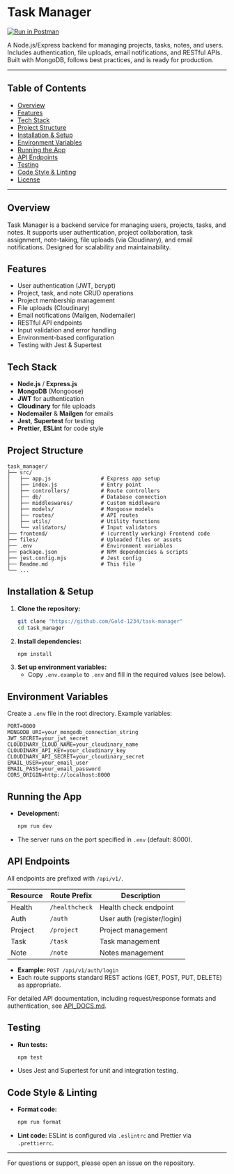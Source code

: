 # Task Manager

[![Run in Postman](https://run.pstmn.io/button.svg)](https://web.postman.co/workspace/My-Workspace~8e34ee0b-2a3b-4de6-82f5-3528760f0bd7/collection/40785574-579929ee-8591-455d-854a-daa680c4e898?action=share&creator=40785574)

A Node.js/Express backend for managing projects, tasks, notes, and users. Includes authentication, file uploads, email notifications, and RESTful APIs. Built with MongoDB, follows best practices, and is ready for production.

---

## Table of Contents
- [Overview](#overview)
- [Features](#features)
- [Tech Stack](#tech-stack)
- [Project Structure](#project-structure)
- [Installation & Setup](#installation--setup)
- [Environment Variables](#environment-variables)
- [Running the App](#running-the-app)
- [API Endpoints](#api-endpoints)
- [Testing](#testing)
- [Code Style & Linting](#code-style--linting)
- [License](#license)

---

## Overview

Task Manager is a backend service for managing users, projects, tasks, and notes. It supports user authentication, project collaboration, task assignment, note-taking, file uploads (via Cloudinary), and email notifications. Designed for scalability and maintainability.

## Features
- User authentication (JWT, bcrypt)
- Project, task, and note CRUD operations
- Project membership management
- File uploads (Cloudinary)
- Email notifications (Mailgen, Nodemailer)
- RESTful API endpoints
- Input validation and error handling
- Environment-based configuration
- Testing with Jest & Supertest

## Tech Stack
- **Node.js** / **Express.js**
- **MongoDB** (Mongoose)
- **JWT** for authentication
- **Cloudinary** for file uploads
- **Nodemailer** & **Mailgen** for emails
- **Jest**, **Supertest** for testing
- **Prettier**, **ESLint** for code style

## Project Structure
```
task_manager/
├── src/
│   ├── app.js                # Express app setup
│   ├── index.js              # Entry point
│   ├── controllers/          # Route controllers
│   ├── db/                   # Database connection
│   ├── middleswares/         # Custom middleware
│   ├── models/               # Mongoose models
│   ├── routes/               # API routes
│   ├── utils/                # Utility functions
│   └── validators/           # Input validators
├── frontend/                 # (currently working) Frontend code
├── files/                    # Uploaded files or assets
├── .env                      # Environment variables
├── package.json              # NPM dependencies & scripts
├── jest.config.mjs           # Jest config
├── Readme.md                 # This file
└── ...
```

## Installation & Setup
1. **Clone the repository:**
   ```bash
   git clone "https://github.com/Gold-1234/task-manager"
   cd task_manager
   ```
2. **Install dependencies:**
   ```bash
   npm install
   ```
3. **Set up environment variables:**
   - Copy `.env.example` to `.env` and fill in the required values (see below).

## Environment Variables
Create a `.env` file in the root directory. Example variables:
```
PORT=8000
MONGODB_URI=your_mongodb_connection_string
JWT_SECRET=your_jwt_secret
CLOUDINARY_CLOUD_NAME=your_cloudinary_name
CLOUDINARY_API_KEY=your_cloudinary_key
CLOUDINARY_API_SECRET=your_cloudinary_secret
EMAIL_USER=your_email_user
EMAIL_PASS=your_email_password
CORS_ORIGIN=http://localhost:8000
```

## Running the App
- **Development:**
  ```bash
  npm run dev
  ```
- The server runs on the port specified in `.env` (default: 8000).

## API Endpoints
All endpoints are prefixed with `/api/v1/`.

| Resource   | Route Prefix          | Description               |
|------------|----------------------|---------------------------|
| Health     | `/healthcheck`        | Health check endpoint     |
| Auth       | `/auth`               | User auth (register/login)|
| Project    | `/project`            | Project management        |
| Task       | `/task`               | Task management           |
| Note       | `/note`               | Notes management          |

- **Example:** `POST /api/v1/auth/login`
- Each route supports standard REST actions (GET, POST, PUT, DELETE) as appropriate.

For detailed API documentation, including request/response formats and authentication, see [API_DOCS.md](./API_DOCS.md).

## Testing
- **Run tests:**
  ```bash
  npm test
  ```
- Uses Jest and Supertest for unit and integration testing.

## Code Style & Linting
- **Format code:**
  ```bash
  npm run format
  ```
- **Lint code:**
  ESLint is configured via `.eslintrc` and Prettier via `.prettierrc`.

---

For questions or support, please open an issue on the repository.
